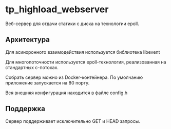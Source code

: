 # tp_highload_webserver
Веб-сервер для отдачи статики с диска на технологии epoll.
## Архитектура
Для асинхронного взаимодействия используется библиотека libevent

Для многопоточности используется epoll-технология, реализованная на стандартных с-потоках.

Собрать сервер можно из Docker-контейнера. По умолчанию приложение запускается на 80 порту.

Вся внешняя конфигурация находится в файле config.h

## Поддержка

Сервер поддерживает исключительно GET и HEAD запросы.
